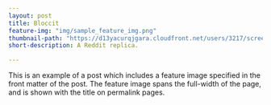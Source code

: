 ```yaml
---
layout: post
title: Bloccit
feature-img: "img/sample_feature_img.png"
thumbnail-path: "https://d13yacurqjgara.cloudfront.net/users/3217/screenshots/2030966/blocjams_1x.png"
short-description: A Reddit replica.

---
```

This is an example of a post which includes a feature image specified in the front matter of the post. The feature image spans the full-width of the page, and is shown with the title on permalink pages.
